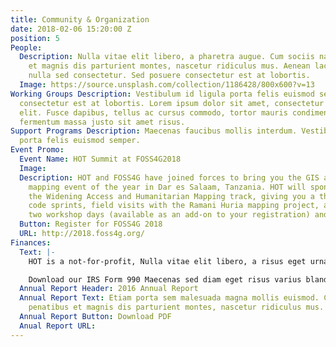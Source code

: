 ```yaml
---
title: Community & Organization
date: 2018-02-06 15:20:00 Z
position: 5
People:
  Description: Nulla vitae elit libero, a pharetra augue. Cum sociis natoque penatibus
    et magnis dis parturient montes, nascetur ridiculus mus. Aenean lacinia bibendum
    nulla sed consectetur. Sed posuere consectetur est at lobortis.
  Image: https://source.unsplash.com/collection/1186428/800x600?v=13
Working Groups Description: Vestibulum id ligula porta felis euismod semper. Sed posuere
  consectetur est at lobortis. Lorem ipsum dolor sit amet, consectetur adipiscing
  elit. Fusce dapibus, tellus ac cursus commodo, tortor mauris condimentum nibh, ut
  fermentum massa justo sit amet risus.
Support Programs Description: Maecenas faucibus mollis interdum. Vestibulum id ligula
  porta felis euismod semper.
Event Promo:
  Event Name: HOT Summit at FOSS4G2018
  Image: 
  Description: HOT and FOSS4G have joined forces to bring you the GIS and humanitarian
    mapping event of the year in Dar es Salaam, Tanzania. HOT will sponsor and lead
    the Widening Access and Humanitarian Mapping track, giving you a three-day summit,
    code sprints, field visits with the Ramani Huria mapping project, an optional
    two workshop days (available as an add-on to your registration) and much more!
  Button: Register for FOSS4G 2018
  URL: http://2018.foss4g.org/
Finances:
  Text: |-
    HOT is a not-for-profit, Nulla vitae elit libero, a risus eget urna mollis pharetra augue.

    Download our IRS Form 990 Maecenas sed diam eget risus varius blandit sit amet non magna. Nullam quis risus eget urna mollis ornare vel eu leo. financial statement Donec ullamcorper nulla non metus auctor fringilla IRS form 990.
  Annual Report Header: 2016 Annual Report
  Annual Report Text: Etiam porta sem malesuada magna mollis euismod. Cum sociis natoque
    penatibus et magnis dis parturient montes, nascetur ridiculus mus.
  Annual Report Button: Download PDF
  Anual Report URL: 
---
```


